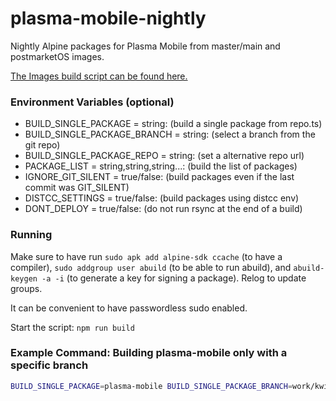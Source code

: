 # plasma-mobile-nightly
Nightly Alpine packages for Plasma Mobile from master/main and postmarketOS images.

[The Images build script can be found here.](https://github.com/Sineware/plasma-mobile-nightly-img)

### Environment Variables (optional)
- BUILD_SINGLE_PACKAGE = string: (build a single package from repo.ts)
- BUILD_SINGLE_PACKAGE_BRANCH = string: (select a branch from the git repo)
- BUILD_SINGLE_PACKAGE_REPO = string: (set a alternative repo url)
- PACKAGE_LIST = string,string,string...: (build the list of packages)
- IGNORE_GIT_SILENT = true/false: (build packages even if the last commit was GIT_SILENT)
- DISTCC_SETTINGS = true/false: (build packages using distcc env)
- DONT_DEPLOY = true/false: (do not run rsync at the end of a build)

### Running
Make sure to have run `sudo apk add alpine-sdk ccache` (to have a compiler), `sudo addgroup user abuild` (to be able to run abuild), and `abuild-keygen -a -i` (to generate a key for signing a package). Relog to update groups.

It can be convenient to have passwordless sudo enabled.

Start the script: `npm run build`

### Example Command: Building plasma-mobile only with a specific branch
```sh
BUILD_SINGLE_PACKAGE=plasma-mobile BUILD_SINGLE_PACKAGE_BRANCH=work/kwintaskswitcher npm run build
```